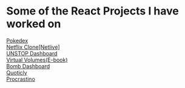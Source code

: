 # Some of the React Projects I have worked on #
<a href='https://pokedex-aman.vercel.app/'>Pokedex</a> <br>
<a href='</a>https://netlive-aman.netlify.app/'>Netflix Clone[Netlive] <br>
<a href='https://unstop-dashboard-aman.vercel.app/'>UNSTOP Dashboard</a> <br>
<a href='https://virtualvolumes.vercel.app/'>Virtual Volumes(E-book)</a> <br>
<a href='https://bomb-dashboard-aman.vercel.app/'>Bomb Dashboard</a> <br>
<a href='https://quoticly.vercel.app/'>Quoticly</a><br>
<a href='https://quoticly.vercel.app/'>Procrastino</a>
